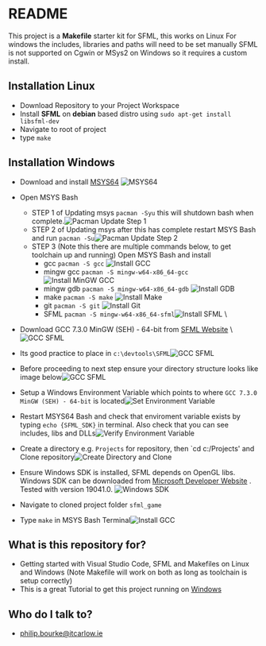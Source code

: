 # README #
This project is a **Makefile** starter kit for SFML, this works on Linux
For windows the includes, libraries and paths will need to be set manually
SFML is not supported on Cgwin or MSys2 on Windows so it requires a custom install.
  
## Installation Linux
* Download Repository to your Project Workspace
* Install **SFML** on **debian** based distro using `sudo apt-get install libsfml-dev`
* Navigate to root of project
* type `make`

## Installation Windows
* Download and install [MSYS64](https://www.msys2.org/)
![MSYS64](./images/MsysWebsite.png)
* Open MSYS Bash
	* STEP 1 of Updating msys `pacman -Syu` this will shutdown bash when complete.![Pacman Update Step 1](./images/PacmanUpdateStep1.png)
	* STEP 2 of Updating msys after this has complete restart MSYS Bash and run `pacman -Su`![Pacman Update Step 2](./images/PacmanUpdateStep2.png)
	* STEP 3 (Note this there are multiple commands below, to get toolchain up and running) Open MSYS Bash and install
		* gcc `pacman -S gcc`  ![Install GCC](./images/InstallGCC.png)
		* mingw gcc `pacman -S mingw-w64-x86_64-gcc` ![Install MinGW GCC](./images/InstallMinGWGCC.png)
		* mingw gdb `pacman -S mingw-w64-x86_64-gdb` ![Install GDB](./images/InstallMinGWGDB.png)
		* make `pacman -S make` ![Install Make](./images/InstallMake.png)
		* git `pacman -S git` ![Install Git](./images/InstallGit.png)
		* SFML `pacman -S mingw-w64-x86_64-sfml`![Install SFML](./images/InstallSFML.png) \

* Download GCC 7.3.0 MinGW (SEH) - 64-bit from [SFML Website](https://www.sfml-dev.org/download/sfml/2.5.1/) \  ![GCC SFML](./images/DownloadSFMLGCC.png)
* Its good practice to place in `c:\devtools\SFML`![GCC SFML](./images/ExtractToDevtools.png)
* Before proceeding to next step ensure your directory structure looks like image below![GCC SFML](./images/DirectoryStructure.png)
* Setup a Windows Environment Variable which points to where `GCC 7.3.0 MinGW (SEH) - 64-bit` is located![Set Environment Variable](./images/EnvironmentVariable.png)
* Restart MSYS64 Bash and check that enviroment variable exists by typing `echo {SFML_SDK}` in terminal. Also check that you can see includes, libs and DLLs![Verify Environment Variable](./images/Verify_SFML_SDK_Env_Variable.png)
* Create a directory e.g. `Projects` for repository, then `cd c:/Projects' and Clone repository![Create Directory and Clone](./images/CloneRepo.png)
* Ensure Windows SDK is installed, SFML depends on OpenGL libs. Windows SDK can be downloaded from [Microsoft Developer Website](https://developer.microsoft.com/en-us/windows/downloads/sdk-archive/) . Tested with version 19041.0. ![Windows SDK](./images/Window10SDK.png)
* Navigate to cloned project folder `sfml_game`
* Type `make` in MSYS Bash Terminal![Install GCC](./images/Make.png)

## What is this repository for? ##
* Getting started with Visual Studio Code, SFML and Makefiles on Linux and Windows (Note Makefile will work on both as long as toolchain is setup correctly)
* This is a great Tutorial to get this project running on [Windows](https://www.youtube.com/watch?v=Ljhpsdz8Ouo)

## Who do I talk to? ##
* philip.bourke@itcarlow.ie